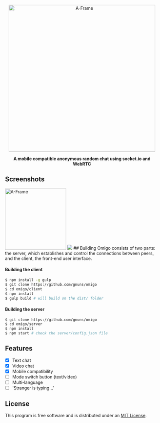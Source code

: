 <p align="center"><img width="480" alt="A-Frame" src="http://i.imgur.com/0Rjl4RZ.png"></p>

<p align="center"><b>A mobile compatible anonymous random chat using socket.io and WebRTC</b></p>

## Screenshots
<img width="200" alt="A-Frame" src="http://i.imgur.com/2cmHx3p.png">
<img src="http://i.imgur.com/18tD8BW.png">
## Building
Omigo consists of two parts: the server, which establishes and control the connections between peers, and the client, the front-end user interface.

#### Building the client

```sh
$ npm install -g gulp
$ git clone https://github.com/gnuns/omigo
$ cd omigo/client
$ npm install
$ gulp build # will build on the dist/ folder
```

#### Building the server

```sh
$ git clone https://github.com/gnuns/omigo
$ cd omigo/server
$ npm install
$ npm start # check the server/config.json file
```

## Features
- [x] Text chat
- [x] Video chat
- [x] Mobile compatibility
- [ ] Mode switch button (text/video)
- [ ] Multi-language
- [ ] 'Stranger is typing...'

## License

This program is free software and is distributed under an [MIT License](LICENSE).
